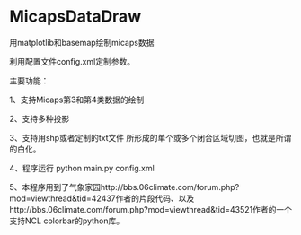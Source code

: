 # MicapsDataDraw

用matplotlib和basemap绘制micaps数据

利用配置文件config.xml定制参数。

主要功能：

1、支持Micaps第3和第4类数据的绘制

2、支持多种投影

3、支持用shp或者定制的txt文件 所形成的单个或多个闭合区域切图，也就是所谓的白化。

4、程序运行 python main.py config.xml

5、本程序用到了气象家园http://bbs.06climate.com/forum.php?mod=viewthread&tid=42437作者的片段代码、以及http://bbs.06climate.com/forum.php?mod=viewthread&tid=43521作者的一个支持NCL colorbar的python库。
